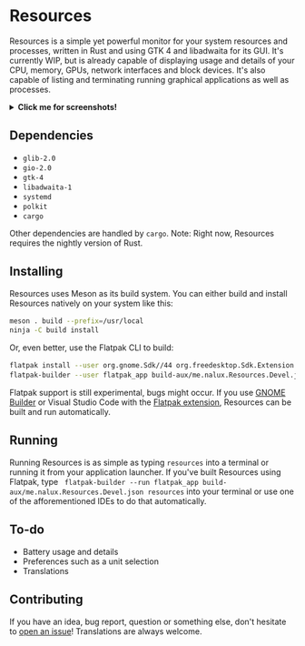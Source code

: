 # Resources

Resources is a simple yet powerful monitor for your system resources and processes, written in Rust and using GTK 4 and libadwaita for its GUI. It's currently WIP, but is already capable of displaying usage and details of your CPU, memory, GPUs, network interfaces and block devices. It's also capable of listing and terminating running graphical applications as well as processes.

<details>
  <summary><b>Click me for screenshots!</b></summary>

  ![Applications View of Resources](data/resources/screenshots/1.png?raw=true "Applications View of Resources")

  ![Applications View of Resources](data/resources/screenshots/2.png?raw=true "Processor View of Resources")

  ![Applications View of Resources](data/resources/screenshots/3.png?raw=true "Network Interface View of Resources")
  
</details>

## Dependencies

- `glib-2.0`
- `gio-2.0`
- `gtk-4`
- `libadwaita-1`
- `systemd`
- `polkit`
- `cargo`

Other dependencies are handled by `cargo`.
Note: Right now, Resources requires the nightly version of Rust.

## Installing

Resources uses Meson as its build system.
You can either build and install Resources natively on your system like this:

```sh
meson . build --prefix=/usr/local
ninja -C build install
```

Or, even better, use the Flatpak CLI to build:

```sh
flatpak install --user org.gnome.Sdk//44 org.freedesktop.Sdk.Extension.rust-nightly//22.08 org.gnome.Platform//44
flatpak-builder --user flatpak_app build-aux/me.nalux.Resources.Devel.json
```

Flatpak support is still experimental, bugs might occur.
If you use [GNOME Builder](https://apps.gnome.org/app/org.gnome.Builder/) or Visual Studio Code with the [Flatpak extension](https://marketplace.visualstudio.com/items?itemName=bilelmoussaoui.flatpak-vscode), Resources can be built and run automatically.

## Running

Running Resources is as simple as typing `resources` into a terminal or running it from your application launcher. If you've built Resources using Flatpak, type `
flatpak-builder --run flatpak_app build-aux/me.nalux.Resources.Devel.json resources` into your terminal or use one of the afforementioned IDEs to do that automatically.

## To-do

- Battery usage and details
- Preferences such as a unit selection
- Translations

## Contributing

If you have an idea, bug report, question or something else, don't hesitate to [open an issue](https://github.com/nokyan/resources/issues)! Translations are always welcome.
